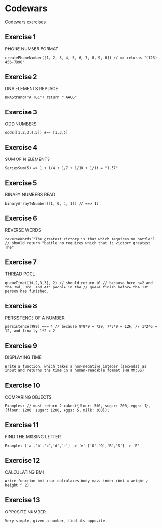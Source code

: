 # Codewars
Codewars exercises

## Exercise 1
PHONE NUMBER FORMAT

`createPhoneNumber([1, 2, 3, 4, 5, 6, 7, 8, 9, 0]) // => returns "(123) 456-7890"`
## Exercise 2
DNA ELEMENTS REPLACE

`DNAStrand("ATTGC") return "TAACG"`

## Exercise 3
ODD NUMBERS

`odds([1,2,3,4,5]) #=> [1,3,5]`

## Exercise 4
SUM OF N ELEMENTS

`SeriesSum(5) => 1 + 1/4 + 1/7 + 1/10 + 1/13 = "1.57"`

## Exercise 5
BINARY NUMBERS READ

`binaryArrayToNumber([1, 0, 1, 1]) // ==> 11`

## Exercise 6
REVERSE WORDS

`reverseWords("The greatest victory is that which requires no battle")
 // should return "battle no requires which that is victory greatest The"`

 ## Exercise 7
THREAD  POOL

`queueTime([10,2,3,3], 2)
 // should return 10
 // because here n=2 and the 2nd, 3rd, and 4th people in the
 // queue finish before the 1st person has finished.`

  ## Exercise 8
 PERSISTENCE OF A NUMBER

`persistence(999) === 4 // because 9*9*9 = 729, 7*2*9 = 126,
 // 1*2*6 = 12, and finally 1*2 = 2`

  ## Exercise 9
 DISPLAYING TIME

`Write a function, which takes a non-negative integer (seconds) as input and returns the time in a human-readable format (HH:MM:SS)`

## Exercise 10
 COMPARING OBJECTS

`Examples: // must return 2 cakes({flour: 500, sugar: 200, eggs: 1}, {flour: 1200, sugar: 1200, eggs: 5, milk: 200});`

## Exercise 11
 FIND THE MISSING LETTER

`Example: ['a','b','c','d','f'] -> 'e' ['O','Q','R','S'] -> 'P' `

## Exercise 12
 CALCULATING BMI

`Write function bmi that calculates body mass index (bmi = weight / height ^ 2). `

## Exercise 13
 OPPOSITE NUMBER

`Very simple, given a number, find its opposite.`